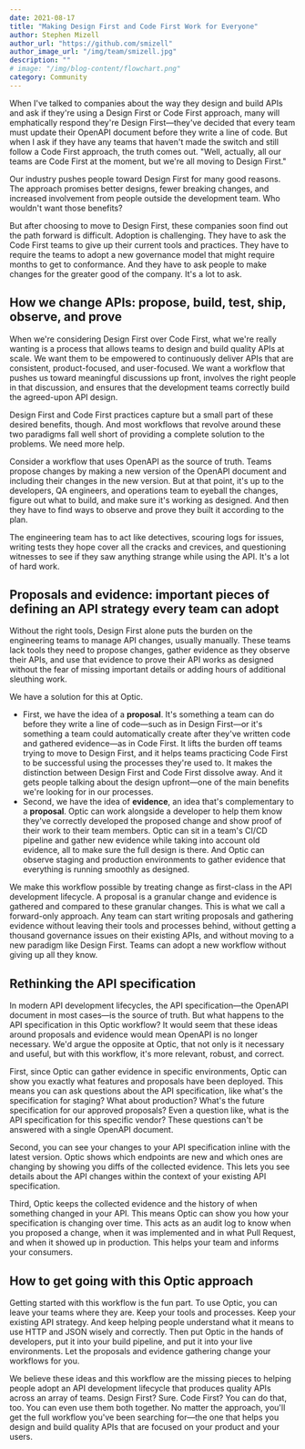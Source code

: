 ```yaml
---
date: 2021-08-17
title: "Making Design First and Code First Work for Everyone"
author: Stephen Mizell
author_url: "https://github.com/smizell"
author_image_url: "/img/team/smizell.jpg"
description: ""
# image: "/img/blog-content/flowchart.png"
category: Community
---
```


When I've talked to companies about the way they design and build APIs and ask if they're using a Design First or Code First approach, many will emphatically respond they're Design First—they've decided that every team must update their OpenAPI document before they write a line of code. But when I ask if they have any teams that haven't made the switch and still follow a Code First approach, the truth comes out. "Well, actually, all our teams are Code First at the moment, but we're all moving to Design First."

Our industry pushes people toward Design First for many good reasons. The approach promises better designs, fewer breaking changes, and increased involvement from people outside the development team. Who wouldn't want those benefits?

But after choosing to move to Design First, these companies soon find out the path forward is difficult. Adoption is challenging. They have to ask the Code First teams to give up their current tools and practices. They have to require the teams to adopt a new governance model that might require months to get to conformance. And they have to ask people to make changes for the greater good of the company. It's a lot to ask.

## How we change APIs: propose, build, test, ship, observe, and prove

When we're considering Design First over Code First, what we're really wanting is a process that allows teams to design and build quality APIs at scale. We want them to be empowered to continuously deliver APIs that are consistent, product-focused, and user-focused. We want a workflow that pushes us toward meaningful discussions up front, involves the right people in that discussion, and ensures that the development teams correctly build the agreed-upon API design.

<!--truncate-->

Design First and Code First practices capture but a small part of these desired benefits, though. And most workflows that revolve around these two paradigms fall well short of providing a complete solution to the problems. We need more help.

Consider a workflow that uses OpenAPI as the source of truth. Teams propose changes by making a new version of the OpenAPI document and including their changes in the new version. But at that point, it's up to the developers, QA engineers, and operations team to eyeball the changes, figure out what to build, and make sure it's working as designed. And then they have to find ways to observe and prove they built it according to the plan.

The engineering team has to act like detectives, scouring logs for issues, writing tests they hope cover all the cracks and crevices, and questioning witnesses to see if they saw anything strange while using the API. It's a lot of hard work.

## Proposals and evidence: important pieces of defining an API strategy every team can adopt

Without the right tools, Design First alone puts the burden on the engineering teams to manage API changes, usually manually. These teams lack tools they need to propose changes, gather evidence as they observe their APIs, and use that evidence to prove their API works as designed without the fear of missing important details or adding hours of additional sleuthing work.

We have a solution for this at Optic.

* First, we have the idea of a **proposal**. It's something a team can do before they write a line of code—such as in Design First—or it's something a team could automatically create after they've written code and gathered evidence—as in Code First. It lifts the burden off teams trying to move to Design First, and it helps teams practicing Code First to be successful using the processes they're used to. It makes the distinction between Design First and Code First dissolve away. And it gets people talking about the design upfront—one of the main benefits we're looking for in our processes.
* Second, we have the idea of **evidence**, an idea that's complementary to a **proposal**. Optic can work alongside a developer to help them know they've correctly developed the proposed change and show proof of their work to their team members. Optic can sit in a team's CI/CD pipeline and gather new evidence while taking into account old evidence, all to make sure the full design is there. And Optic can observe staging and production environments to gather evidence that everything is running smoothly as designed.

We make this workflow possible by treating change as first-class in the API development lifecycle. A proposal is a granular change and evidence is gathered and compared to these granular changes. This is what we call a forward-only approach. Any team can start writing proposals and gathering evidence without leaving their tools and processes behind, without getting a thousand governance issues on their existing APIs, and without moving to a new paradigm like Design First. Teams can adopt a new workflow without giving up all they know.

## Rethinking the API specification

In modern API development lifecycles, the API specification—the OpenAPI document in most cases—is the source of truth. But what happens to the API specification in this Optic workflow? It would seem that these ideas around proposals and evidence would mean OpenAPI is no longer necessary. We'd argue the opposite at Optic, that not only is it necessary and useful, but with this workflow, it's more relevant, robust, and correct.

First, since Optic can gather evidence in specific environments, Optic can show you exactly what features and proposals have been deployed. This means you can ask questions about the API specification, like what's the specification for staging? What about production? What's the future specification for our approved proposals? Even a question like, what is the API specification for this specific vendor? These questions can't be answered with a single OpenAPI document.

Second, you can see your changes to your API specification inline with the latest version. Optic shows which endpoints are new and which ones are changing by showing you diffs of the collected evidence. This lets you see details about the API changes within the context of your existing API specification.

Third, Optic keeps the collected evidence and the history of when something changed in your API. This means Optic can show you how your specification is changing over time. This acts as an audit log to know when you proposed a change, when it was implemented and in what Pull Request, and when it showed up in production. This helps your team and informs your consumers.

## How to get going with this Optic approach

Getting started with this workflow is the fun part. To use Optic, you can leave your teams where they are. Keep your tools and processes. Keep your existing API strategy. And keep helping people understand what it means to use HTTP and JSON wisely and correctly. Then put Optic in the hands of developers, put it into your build pipeline, and put it into your live environments. Let the proposals and evidence gathering change your workflows for you.

We believe these ideas and this workflow are the missing pieces to helping people adopt an API development lifecycle that produces quality APIs across an array of teams. Design First? Sure. Code First? You can do that, too. You can even use them both together. No matter the approach, you'll get the full workflow you've been searching for—the one that helps you design and build quality APIs that are focused on your product and your users.
